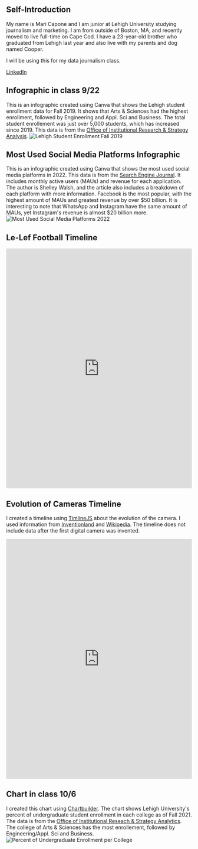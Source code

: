 
## Self-Introduction
My name is Mari Capone and I am junior at Lehigh University studying journalism and marketing. I am from outside of Boston, MA, and recently moved to live full-time on Cape Cod. I have a 23-year-old brother who graduated from Lehigh last year and also live with my parents and dog named Cooper. 

I will be using this for my data journalism class.

[LinkedIn](https://www.linkedin.com/in/mari-capone-6232b1207/)

## Infographic in class 9/22
This is an infographic created using Canva that shows the Lehigh student enrollment data for Fall 2019. It shows that Arts & Sciences had the highest enrollment, followed by Engineering and Appl. Sci and Business. The total student enrollement was just over 5,000 students, which has increased since 2019. This data is from the [Office of Institutional Research & Strategy Analysis](https://oirsa.lehigh.edu/sites/oirsa.lehigh.edu/files/LUprofile_2019.pdf).
![Lehigh Student Enrollment Fall 2019](https://raw.githubusercontent.com/CaponeMari/DataVisualization/b5717f54d37dd55bdb329fc3255d7478b868aaa1/Lehigh%20University%20Undergraduate%20Student%20Enrollment.png)

## Most Used Social Media Platforms Infographic
This is an infographic created using Canva that shows the most used social media platforms in 2022. This data is from the [Search Engine Journal](https://www.searchenginejournal.com/social-media/biggest-social-media-sites/#close). It includes monthly active users (MAUs) and revenue for each application. The author is Shelley Walsh, and the article also includes a breakdown of each platform with more information. Facebook is the most popular, with the highest amount of MAUs and greatest revenue by over $50 billion. It is interesting to note that WhatsApp and Instagram have the same amount of MAUs, yet Instagram's revenue is almost $20 billion more.
![Most Used Social Media Platforms 2022](https://github.com/CaponeMari/DataVisualization/blob/main/Most%20Used%20Social%20Media%20Platforms%202022.png?raw=true)

## Le-Lef Football Timeline
<iframe src='https://cdn.knightlab.com/libs/timeline3/latest/embed/index.html?source=1RyGXQ4sYBD3KNeOb5-n64cV4-vpe6tOMg-YLXhWTqFU&font=Default&lang=en&initial_zoom=2&height=650' width='100%' height='650' webkitallowfullscreen mozallowfullscreen allowfullscreen frameborder='0'></iframe>

## Evolution of Cameras Timeline
I created a timeline using [TimlineJS](https://timeline.knightlab.com/index.html#make) about the evolution of the camera. I used information from [Inventionland](https://inventionland.com/blog/the-evolution-of-cameras/) and [Wikipedia](https://en.wikipedia.org/wiki/History_of_the_camera). The timeline does not include data after the first digital camera was invented.

<iframe src='https://cdn.knightlab.com/libs/timeline3/latest/embed/index.html?source=1cE3t6fzYesDOn_ezanpRmdtF-VnkQnps5t57gDaq6fs&font=Default&lang=en&initial_zoom=2&height=650' width='100%' height='650' webkitallowfullscreen mozallowfullscreen allowfullscreen frameborder='0'></iframe>

## Chart in class 10/6
I created this chart using [Chartbuilder](https://quartz.github.io/Chartbuilder/). The chart shows Lehigh University's percent of undergraduate student enrollment in each college as of Fall 2021. The data is from the [Office of Institutional Reseach & Strategy Analytics](https://oirsa.lehigh.edu/sites/oirsa.lehigh.edu/files/LUprofile_2021.pdf). The college of Arts & Sciences has the most enrollement, followed by Engineering/Appl. Sci and Business.
![Percent of Undergraduate Enrollment per College](https://github.com/CaponeMari/DataVisualization/blob/main/Percent_of_Undergraduate_Enrollment_per_College_at_Lehigh_University_Percent_of_Undergraduate_Enrollment_chartbuilder%20(2).png?raw=true)
